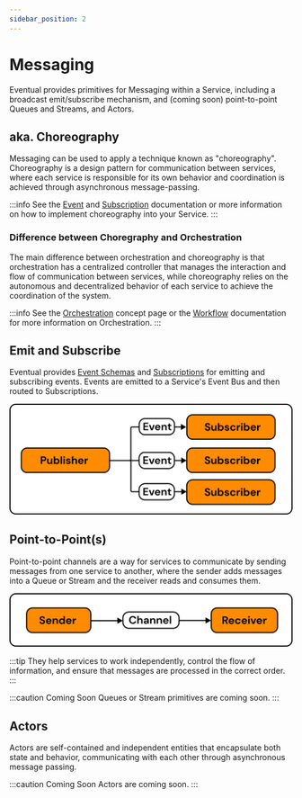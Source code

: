 ```yaml
---
sidebar_position: 2
---
```


# Messaging

Eventual provides primitives for Messaging within a Service, including a broadcast emit/subscribe mechanism, and (coming soon) point-to-point Queues and Streams, and Actors.

## aka. Choreography

Messaging can be used to apply a technique known as "choreography". Choreography is a design pattern for communication between services, where each service is responsible for its own behavior and coordination is achieved through asynchronous message-passing.

:::info
See the [Event](../reference/messaging/event.md) and [Subscription](../reference/messaging/subscription.md) documentation or more information on how to implement choreography into your Service.
:::

### Difference between Choregraphy and Orchestration

The main difference between orchestration and choreography is that orchestration has a centralized controller that manages the interaction and flow of communication between services, while choreography relies on the autonomous and decentralized behavior of each service to achieve the coordination of the system.

:::info
See the [Orchestration](./orchestration.md) concept page or the [Workflow](../reference/orchestration/workflow.md) documentation for more information on Orchestration.
:::

## Emit and Subscribe

Eventual provides [Event Schemas](../reference/messaging/event.md) and [Subscriptions](../reference/messaging/subscription.md) for emitting and subscribing events. Events are emitted to a Service's Event Bus and then routed to Subscriptions.

![](../../assets/pub-sub.png)

## Point-to-Point(s)

Point-to-point channels are a way for services to communicate by sending messages from one service to another, where the sender adds messages into a Queue or Stream and the receiver reads and consumes them.

![](../../assets/point-to-point.png)

:::tip
They help services to work independently, control the flow of information, and ensure that messages are processed in the correct order.
:::

:::caution Coming Soon
Queues or Stream primitives are coming soon.
:::

## Actors

Actors are self-contained and independent entities that encapsulate both state and behavior, communicating with each other through asynchronous message passing.

:::caution Coming Soon
Actors are coming soon.
:::
